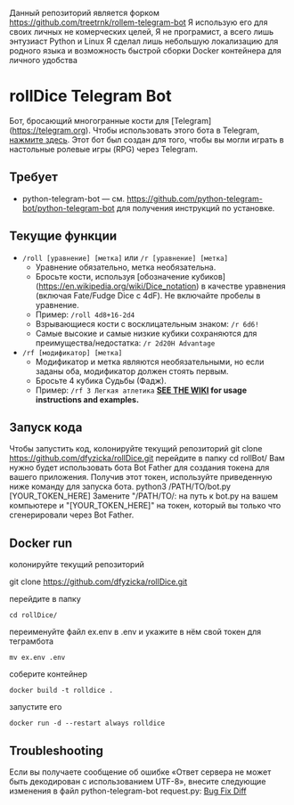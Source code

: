 Данный репозиторий является форком https://github.com/treetrnk/rollem-telegram-bot
Я использую его для своих личных не комерческих целей, Я не програмист, а всего лишь энтузиаст Python и Linux
Я сделал лишь небольшую локализацию для родного языка и возможность быстрой сборки Docker контейнера для личного удобства



# rollDice Telegram Bot
Бот, бросающий многогранные кости для [Telegram] (https://telegram.org). Чтобы использовать этого бота в Telegram, [нажмите здесь](https://t.me/rollzkbot). Этот бот был создан для того, чтобы вы могли играть в настольные ролевые игры (RPG) через Telegram.

## Требует
* python-telegram-bot — см. https://github.com/python-telegram-bot/python-telegram-bot для получения инструкций по установке.

## Текущие функции
* `/roll [уравнение] [метка]` или `/r [уравнение] [метка]`
     * Уравнение обязательно, метка необязательна.
     * Бросьте кости, используя [обозначение кубиков] (https://en.wikipedia.org/wiki/Dice_notation) в качестве уравнения (включая Fate/Fudge Dice с 4dF). Не включайте пробелы в уравнение.
     * Пример: `/roll 4d8+16-2d4`
     * Взрывающиеся кости с восклицательным знаком: `/r 6d6!`
     * Самые высокие и самые низкие кубики сохраняются для преимущества/недостатка: `/r 2d20H Advantage`
* `/rf [модификатор] [метка]`
     * Модификатор и метка являются необязательными, но если заданы оба, модификатор должен стоять первым.
     * Бросьте 4 кубика Судьбы (Фадж).
     * Пример: `/rf 3 Легкая атлетика`
**[SEE THE WIKI](https://github.com/treetrnk/rollem-telegram-bot/wiki) for usage instructions and examples.**

## Запуск кода

Чтобы запустить код, колонируйте текущий репозиторий 
   git clone https://github.com/dfyzicka/rollDice.git
перейдите в папку
   cd rollBot/
Вам нужно будет использовать бота Bot Father для создания токена для вашего приложения. Получив этот токен, используйте приведенную ниже команду для запуска бота.
   python3 /PATH/TO/bot.py [YOUR_TOKEN_HERE]
Замените "/PATH/TO/: на путь к bot.py на вашем компьютере и "[YOUR_TOKEN_HERE]" на токен, который вы только что сгенерировали через Bot Father.

## Docker run
колонируйте текущий репозиторий 

   git clone https://github.com/dfyzicka/rollDice.git
   
перейдите в папку 

    cd rollDice/
   
переименуйте файл ex.env в .env и укажите в нём свой токен для теграмбота

    mv ex.env .env
    
соберите контейнер

    docker build -t rolldice .
   
запустите его

    docker run -d --restart always rolldice
   

## Troubleshooting

Если вы получаете сообщение об ошибке «Ответ сервера не может быть декодирован с использованием UTF-8», внесите следующие изменения в файл python-telegram-bot request.py: [Bug Fix Diff](https://github.com/python-telegram-bot/python-telegram-bot/pull/1623/files)
